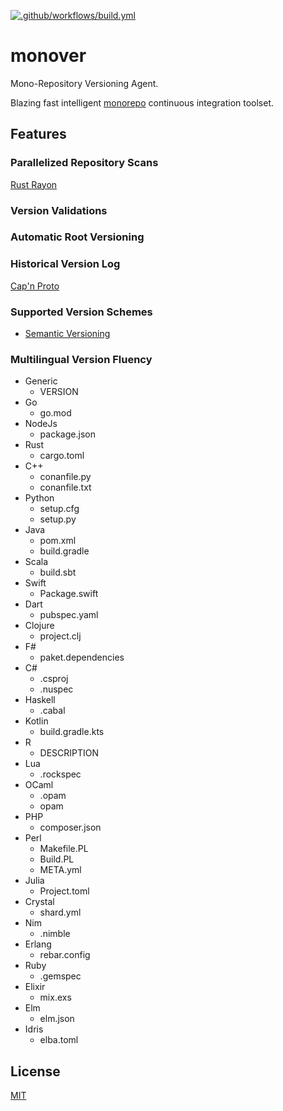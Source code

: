 [![.github/workflows/build.yml](https://github.com/gregl83/monover/actions/workflows/build.yml/badge.svg)](https://github.com/gregl83/monover/actions/workflows/build.yml)
# monover

Mono-Repository Versioning Agent.

Blazing fast intelligent [monorepo](https://github.com/gregl83/monorepo) continuous integration toolset.

## Features

### Parallelized Repository Scans

[Rust Rayon](https://github.com/rayon-rs/rayon)

### Version Validations

### Automatic Root Versioning

### Historical Version Log

[Cap'n Proto](https://github.com/capnproto/capnproto-rust)

### Supported Version Schemes

- [Semantic Versioning](https://semver.org/)

### Multilingual Version Fluency

- Generic
  - VERSION
- Go
  - go.mod
- NodeJs
  - package.json
- Rust
  - cargo.toml
- C++
  - conanfile.py
  - conanfile.txt
- Python
  - setup.cfg
  - setup.py
- Java
  - pom.xml
  - build.gradle
- Scala
  - build.sbt
- Swift
  - Package.swift
- Dart
  - pubspec.yaml
- Clojure
  - project.clj
- F#
  - paket.dependencies
- C#
  - .csproj
  - .nuspec
- Haskell
  - .cabal
- Kotlin
  - build.gradle.kts
- R
  - DESCRIPTION
- Lua
  - .rockspec
- OCaml
  - .opam
  - opam
- PHP
  - composer.json
- Perl
  - Makefile.PL
  - Build.PL
  - META.yml
- Julia
  - Project.toml
- Crystal
  - shard.yml
- Nim
  - .nimble
- Erlang
  - rebar.config
- Ruby
  - .gemspec
- Elixir
  - mix.exs
- Elm
  - elm.json
- Idris
  - elba.toml

## License

[MIT](LICENSE)
